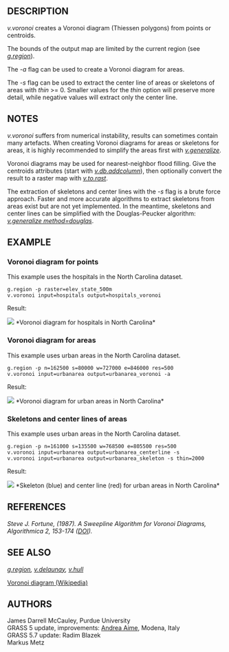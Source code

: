 ## DESCRIPTION

*v.voronoi* creates a Voronoi diagram (Thiessen polygons) from points or
centroids.

The bounds of the output map are limited by the current region (see
*[g.region](g.region.md)*).

The *-a* flag can be used to create a Voronoi diagram for areas.

The *-s* flag can be used to extract the center line of areas or
skeletons of areas with *thin* \>= 0. Smaller values for the *thin*
option will preserve more detail, while negative values will extract
only the center line.

## NOTES

*v.voronoi* suffers from numerical instability, results can sometimes
contain many artefacts. When creating Voronoi diagrams for areas or
skeletons for areas, it is highly recommended to simplify the areas
first with *[v.generalize](v.generalize.md)*.

Voronoi diagrams may be used for nearest-neighbor flood filling. Give
the centroids attributes (start with
*[v.db.addcolumn](v.db.addcolumn.md)*), then optionally convert the
result to a raster map with *[v.to.rast](v.to.rast.md)*.

The extraction of skeletons and center lines with the *-s* flag is a
brute force approach. Faster and more accurate algorithms to extract
skeletons from areas exist but are not yet implemented. In the meantime,
skeletons and center lines can be simplified with the Douglas-Peucker
algorithm: *[v.generalize method=douglas](v.generalize.md)*.

## EXAMPLE

### Voronoi diagram for points

This example uses the hospitals in the North Carolina dataset.

```shell
g.region -p raster=elev_state_500m
v.voronoi input=hospitals output=hospitals_voronoi
```

Result:

<img src="v_voronoi_points.png" data-border="0" />  
*Voronoi diagram for hospitals in North Carolina*

### Voronoi diagram for areas

This example uses urban areas in the North Carolina dataset.

```shell
g.region -p n=162500 s=80000 w=727000 e=846000 res=500
v.voronoi input=urbanarea output=urbanarea_voronoi -a
```

Result:

<img src="v_voronoi_areas.png" data-border="0" />  
*Voronoi diagram for urban areas in North Carolina*

### Skeletons and center lines of areas

This example uses urban areas in the North Carolina dataset.

```shell
g.region -p n=161000 s=135500 w=768500 e=805500 res=500
v.voronoi input=urbanarea output=urbanarea_centerline -s
v.voronoi input=urbanarea output=urbanarea_skeleton -s thin=2000
```

Result:

<img src="v_voronoi_skeleton.png" data-border="0" />  
*Skeleton (blue) and center line (red) for urban areas in North
Carolina*

## REFERENCES

*Steve J. Fortune, (1987). A Sweepline Algorithm for Voronoi Diagrams,
Algorithmica 2, 153-174 ([DOI](https://doi.org/10.1007/BF01840357)).*

## SEE ALSO

*[g.region](g.region.md), [v.delaunay](v.delaunay.md),
[v.hull](v.hull.md)*

[Voronoi diagram
(Wikipedia)](https://en.wikipedia.org/wiki/Voronoi_diagram)

## AUTHORS

James Darrell McCauley, Purdue University  
GRASS 5 update, improvements: [Andrea Aime](mailto:aaime@libero.it),
Modena, Italy  
GRASS 5.7 update: Radim Blazek  
Markus Metz
